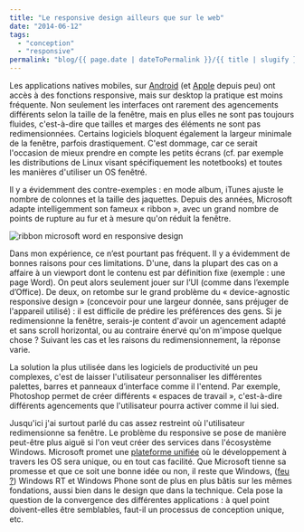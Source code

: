 ```yaml
---
title: "Le responsive design ailleurs que sur le web"
date: "2014-06-12"
tags:
  - "conception"
  - "responsive"
permalink: "blog/{{ page.date | dateToPermalink }}/{{ title | slugify }}/"
---
```


Les applications natives mobiles, sur [Android](https://developer.android.com/training/multiscreen/index.html) (et [Apple](http://alistapart.com/blog/post/apple-and-responsive-design) depuis peu) ont accès à des fonctions responsive, mais sur desktop la pratique est moins fréquente. Non seulement les interfaces ont rarement des agencements différents selon la taille de la fenêtre, mais en plus elles ne sont pas toujours fluides, c'est-à-dire que tailles et marges des éléments ne sont pas redimensionnées. Certains logiciels bloquent également la largeur minimale de la fenêtre, parfois drastiquement. C'est dommage, car ce serait l'occasion de mieux prendre en compte les petits écrans (cf. par exemple les distributions de Linux visant spécifiquement les notetbooks) et toutes les manières d'utiliser un OS fenêtré.

Il y a évidemment des contre-exemples : en mode album, iTunes ajuste le nombre de colonnes et la taille des jaquettes. Depuis des années, Microsoft adapte intelligemment son fameux « ribbon », avec un grand nombre de points de rupture au fur et à mesure qu'on réduit la fenêtre.

![ribbon microsoft word en responsive design ](/assets/images/2016-10-30_16h32_25.png)

Dans mon expérience, ce n’est pourtant pas fréquent. Il y a évidemment de bonnes raisons pour ces limitations. D'une, dans la plupart des cas on a affaire à un viewport dont le contenu est par définition fixe (exemple : une page Word). On peut alors seulement jouer sur l’UI (comme dans l’exemple d’Office). De deux, on retombe sur le grand problème du « device-agnostic responsive design » (concevoir pour une largeur donnée, sans préjuger de l'appareil utilisé) : il est difficile de prédire les préférences des gens. Si je redimensionne la fenêtre, serais-je content d'avoir un agencement adapté et sans scroll horizontal, ou au contraire énervé qu'on m'impose quelque chose ? Suivant les cas et les raisons du redimensionnement, la réponse varie.

La solution la plus utilisée dans les logiciels de productivité un peu complexes, c'est de laisser l'utilisateur personnaliser les différentes palettes, barres et panneaux d’interface comme il l'entend. Par exemple, Photoshop permet de créer différents « espaces de travail », c'est-à-dire différents agencements que l'utilisateur pourra activer comme il lui sied.

Jusqu'ici j'ai surtout parlé du cas assez restreint où l'utilisateur redimensionne sa fenêtre. Le problème du responsive se pose de manière peut-être plus aiguë si l'on veut créer des services dans l'écosystème Windows. Microsoft promet une [plateforme unifiée](http://readwrite.com/2014/04/03/microsoft-universal-windows-app-store-developers-unified-code-base) où le développement à travers les OS sera unique, ou en tout cas facilité. Que Microsoft tienne sa promesse et que ce soit une bonne idée ou non, il reste que Windows, ([feu ?](http://arstechnica.com/information-technology/2013/12/why-microsoft-needs-three-or-more-operating-systems/)) Windows RT et Windows Phone sont de plus en plus bâtis sur les mêmes fondations, aussi bien dans le design que dans la technique. Cela pose la question de la convergence des différentes applications : à quel point doivent-elles être semblables, faut-il un processus de conception unique, etc.
